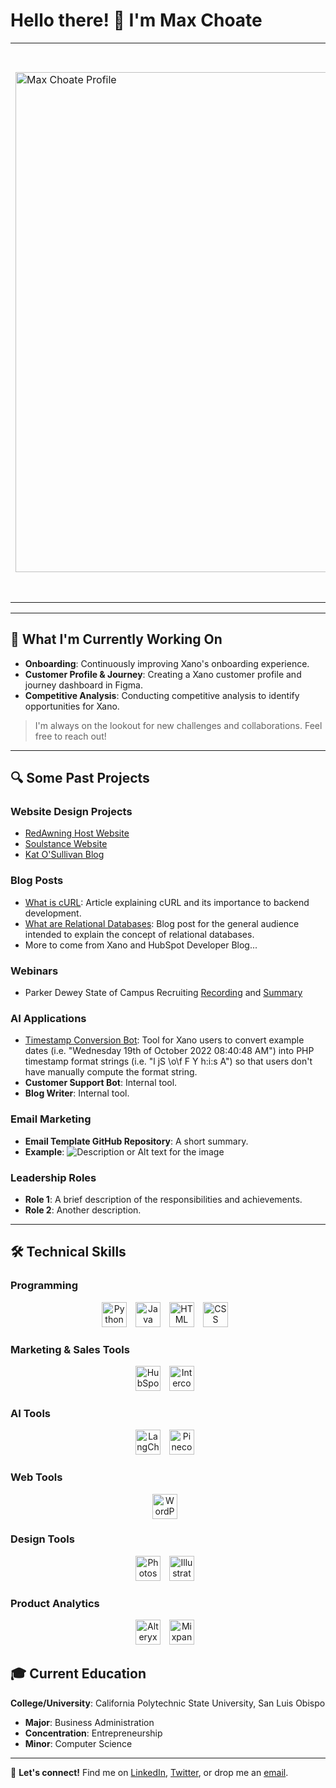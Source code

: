 # Hello there! 👋 I'm Max Choate

<table>
<tr>
<td> <img src="Max Choate Profile.png" alt="Max Choate Profile" width="800"/> </td>
<td>

Growing up in a family of entrepreneurs, the entrepreneurial mindset is ingrained in me. My fascination with technology has been a constant, and over the years, I've channeled this passion into various projects and roles spanning website design, product management, and beyond.

Through these experiences, I've recognized that I am a builder. I am deeply passionate about working across disciplines to plan, develop, and enhance customer-centric technology products and services.

</td>
</tr>
</table>


---

## 🌱 What I'm Currently Working On

- **Onboarding**: Continuously improving Xano's onboarding experience.
- **Customer Profile & Journey**: Creating a Xano customer profile and journey dashboard in Figma.
- **Competitive Analysis**: Conducting competitive analysis to identify opportunities for Xano.

> I'm always on the lookout for new challenges and collaborations. Feel free to reach out!

---

## 🔍 Some Past Projects

### Website Design Projects

- [RedAwning Host Website](https://host.redawning.com/)
- [Soulstance Website](https://www.soulstance.com/)
- [Kat O'Sullivan Blog](https://katosullivan.com/blog-homepage/)

### Blog Posts

- [What is cURL](https://www.xano.com/blog/what-is-curl/): Article explaining cURL and its importance to backend development.
- [What are Relational Databases](https://www.xano.com/blog/what-are-relational-databases/): Blog post for the general audience intended to explain the concept of relational databases.
- More to come from Xano and HubSpot Developer Blog...

### Webinars

- Parker Dewey State of Campus Recruiting [Recording](https://www.youtube.com/watch?v=BWZ0bKVW0OE/) and [Summary](https://info.parkerdewey.com/campus-recruiting-call-what-students-want/)

### AI Applications

- [Timestamp Conversion Bot](https://www.test.com/): Tool for Xano users to convert example dates (i.e. "Wednesday 19th of October 2022 08:40:48 AM") into PHP timestamp format strings (i.e. "l jS \o\f F Y h:i:s A") so that users don't have manually compute the format string.
- **Customer Support Bot**: Internal tool.
- **Blog Writer**: Internal tool.

### Email Marketing

- **Email Template GitHub Repository**: A short summary.
- **Example**: 
  ![Description or Alt text for the image](URL_FOR_SCREENSHOT_IMAGE)


### Leadership Roles

- **Role 1**: A brief description of the responsibilities and achievements.
- **Role 2**: Another description.

---

## 🛠 Technical Skills

### Programming

<div align="center">
    <img src="URL_FOR_PYTHON_LOGO" alt="Python" width="40" height="40" style="margin-right:10px;"/> 
    <img src="URL_FOR_JAVA_LOGO" alt="Java" width="40" height="40" style="margin-right:10px;"/>
    <img src="URL_FOR_HTML_LOGO" alt="HTML" width="40" height="40" style="margin-right:10px;"/>
    <img src="URL_FOR_CSS_LOGO" alt="CSS" width="40" height="40" style="margin-right:10px;"/>
    <!-- More logos for other Programming tools -->
</div>

### Marketing & Sales Tools

<div align="center">
    <img src="URL_FOR_HUBSPOT_LOGO" alt="HubSpot" width="40" height="40" style="margin-right:10px;"/>
    <img src="URL_FOR_INTERCOM_LOGO" alt="Intercom" width="40" height="40" style="margin-right:10px;"/>
    <!-- More logos for other Marketing & Sales tools -->
</div>

### AI Tools

<div align="center">
    <img src="URL_FOR_LANGCHAIN_LOGO" alt="LangChain" width="40" height="40" style="margin-right:10px;"/>
    <img src="URL_FOR_PINECONE_LOGO" alt="Pinecone" width="40" height="40" style="margin-right:10px;"/>
    <!-- More logos for other AI tools -->
</div>

### Web Tools

<div align="center">
    <img src="URL_FOR_WORDPRESS_LOGO" alt="WordPress" width="40" height="40" style="margin-right:10px;"/>
    <!-- More logos for other Web tools -->
</div>

### Design Tools

<div align="center">
    <img src="URL_FOR_PHOTOSHOP_LOGO" alt="Photoshop" width="40" height="40" style="margin-right:10px;"/>
    <img src="URL_FOR_ILLUSTRATOR_LOGO" alt="Illustrator" width="40" height="40" style="margin-right:10px;"/>
    <!-- More logos for other Design tools -->
</div>

### Product Analytics

<div align="center">
    <img src="URL_FOR_ALTERYX_LOGO" alt="Alteryx" width="40" height="40" style="margin-right:10px;"/>
    <img src="URL_FOR_MIXPANEL_LOGO" alt="Mixpanel" width="40" height="40" style="margin-right:10px;"/>
    <!-- More logos for other Product Analytics tools -->
</div>



## 🎓 Current Education

**College/University**: California Polytechnic State University, San Luis Obispo

- **Major**: Business Administration
- **Concentration**: Entrepreneurship
- **Minor**: Computer Science

---

🔗 **Let's connect!** Find me on [LinkedIn](#), [Twitter](#), or drop me an [email](mailto:youremail@example.com).

